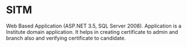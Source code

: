 # SITM
Web Based Application (ASP.NET 3.5, SQL Server 2008). Application is a Institute domain application. It helps in creating certificate   to admin and branch also and verifying certificate to candidate. 
